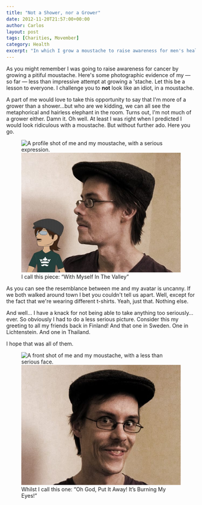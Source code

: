 ```yaml
---
title: "Not a Shower, nor a Grower"
date: 2012-11-20T21:57:00+00:00
author: Carlos
layout: post
tags: [Charities, Movember]
category: Health
excerpt: "In which I grow a moustache to raise awareness for men's health issues, such as prostate cancer, testicular cancer and men's suicide."
---
```

As you might remember I was going to raise awareness for cancer by growing a pitiful moustache. Here's some photographic evidence of my — so far — less than impressive attempt at growing a 'stache. Let this be a lesson to everyone. I challenge you to **not** look like an idiot, in a moustache.

A part of me would love to take this opportunity to say that I'm more of a grower than a shower…but who are we kidding, we can all see the metaphorical and hairless elephant in the room. Turns out, I'm not much of a grower either. Damn it. Oh well. At least I was right when I predicted I would look ridiculous with a moustache. But without further ado. Here you go.

<figure>
    <img class="js-lazy-load" data-original="/assets/posts/2012/11/the-uncanney-valley-and-me.jpg" alt="A profile shot of me and my moustache, with a serious expression.">
  <noscript>
    <img src="/assets/posts/2012/11/the-uncanney-valley-and-me.jpg" alt="A profile shot of me and my moustache, with a serious expression.">
  </noscript>
  <figcaption>I call this piece: “With Myself In The Valley”</figcaption>
</figure>

As you can see the resemblance between me and my avatar is uncanny. If we both walked around town I bet you couldn't tell us apart. Well, except for the fact that we're wearing different t-shirts. Yeah, just that. Nothing else.

And well… I have a knack for not being able to take anything too seriously… ever. So obviously I had to do a less serious picture. Consider this my greeting to all my friends back in Finland! And that one in Sweden. One in Lichtenstein. And one in Thailand.

I hope that was all of them.

<figure>
    <img class="js-lazy-load" data-original="/assets/posts/2012/11/theres-no-avatar-in-the-world-for-this-face.jpg" alt="A front shot of me and my moustache, with a less than serious face.">
  <noscript>
    <img src="/assets/posts/2012/11/theres-no-avatar-in-the-world-for-this-face.jpg" alt="A front shot of me and my moustache, with a less than serious face.">
  </noscript>
  <figcaption>Whilst I call this one: “Oh God, Put It Away! It’s Burning My Eyes!”</figcaption>
</figure>